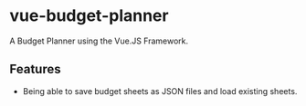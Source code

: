 # vue-budget-planner

A Budget Planner using the Vue.JS Framework.


## Features
- Being able to save budget sheets as JSON files and load existing sheets.
